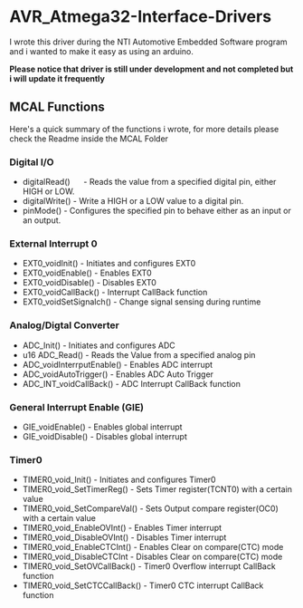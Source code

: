 # AVR_Atmega32-Interface-Drivers

I wrote this driver during the NTI Automotive Embedded Software program and i wanted to make it easy as using an arduino.

**Please notice that driver is still under development and not completed but i will update it frequently**

##  MCAL Functions
Here's a quick summary of the functions i wrote, for more details please check the Readme inside the MCAL Folder
### Digital I/O
*  digitalRead()               &nbsp;&nbsp;&nbsp;&nbsp;   -  Reads the value from a specified digital pin, either HIGH or LOW.
*  digitalWrite()                 -  Write a HIGH or a LOW value to a digital pin.
*  pinMode()                      -  Configures the specified pin to behave either as an input or an output.

###  External Interrupt 0
*  EXT0_voidInit()                -  Initiates and configures EXT0
*  EXT0_voidEnable()              -  Enables EXT0
*  EXT0_voidDisable()             -  Disables EXT0
*  EXT0_voidCallBack()            -  Interrupt CallBack function
*  EXT0_voidSetSignalch()         -  Change signal sensing during runtime

###  Analog/Digtal Converter
*  ADC_Init()                     -  Initiates and configures ADC
*  u16 ADC_Read()                 -  Reads the Value from a specified analog pin
*  ADC_voidInterrputEnable()      -  Enables ADC interrupt
*  ADC_voidAutoTrigger()          -  Enables ADC Auto Trigger
*  ADC_INT_voidCallBack()         -  ADC Interrupt CallBack function

###  General Interrupt Enable (GIE)
*  GIE_voidEnable()               -  Enables global interrupt
*  GIE_voidDisable()              -  Disables global interrupt

###  Timer0
*  TIMER0_void_Init()             - Initiates and configures Timer0
*  TIMER0_void_SetTimerReg()      - Sets Timer register(TCNT0) with a certain value
*  TIMER0_void_SetCompareVal()    - Sets Output compare register(OC0) with a certain value
*  TIMER0_void_EnableOVInt()      - Enables Timer interrupt
*  TIMER0_void_DisableOVInt()     - Disables Timer interrupt
*  TIMER0_void_EnableCTCInt()     - Enables Clear on compare(CTC) mode
*  TIMER0_void_DisableCTCInt      - Disables Clear on compare(CTC) mode
*  TIMER0_void_SetOVCallBack()    - Timer0 Overflow interrupt CallBack function
*  TIMER0_void_SetCTCCallBack()   - Timer0 CTC interrupt CallBack function
